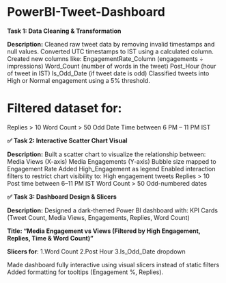# PowerBI-Tweet-Dashboard
**Task 1: Data Cleaning & Transformation**

**Description:**
Cleaned raw tweet data by removing invalid timestamps and null values.
Converted UTC timestamps to IST using a calculated column.
Created new columns like:
EngagementRate_Column (engagements ÷ impressions)
Word_Count (number of words in the tweet)
Post_Hour (hour of tweet in IST)
Is_Odd_Date (if tweet date is odd)
Classified tweets into High or Normal engagement using a 5% threshold.

# Filtered dataset for:
Replies > 10
Word Count > 50
Odd Date
Time between 6 PM – 11 PM IST

**✅ Task 2: Interactive Scatter Chart Visual**

**Description:**
Built a scatter chart to visualize the relationship between:
Media Views (X-axis)
Media Engagements (Y-axis)
Bubble size mapped to Engagement Rate
Added High_Engagement as legend
Enabled interaction filters to restrict chart visibility to:
High engagement tweets
Replies > 10
Post time between 6–11 PM IST
Word Count > 50
Odd-numbered dates

**✅ Task 3: Dashboard Design & Slicers**

**Description:**
Designed a dark-themed Power BI dashboard with:
KPI Cards (Tweet Count, Media Views, Engagements, Replies, Word Count)

**Title: “Media Engagement vs Views (Filtered by High Engagement, Replies, Time & Word Count)”**

**Slicers for**: 1.Word Count
                 2.Post Hour
                3.Is_Odd_Date dropdown

Made dashboard fully interactive using visual slicers instead of static filters
Added formatting for tooltips (Engagement %, Replies).

